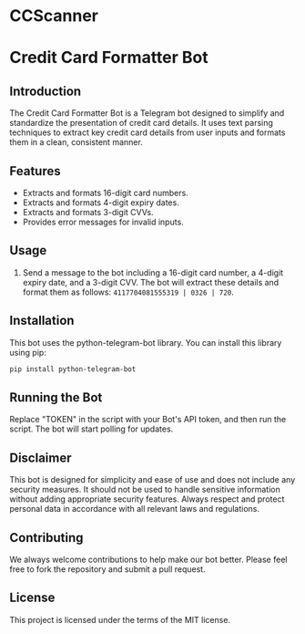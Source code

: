# CCScanner
# Credit Card Formatter Bot

## Introduction

The Credit Card Formatter Bot is a Telegram bot designed to simplify and standardize the presentation of credit card details. It uses text parsing techniques to extract key credit card details from user inputs and formats them in a clean, consistent manner.

## Features

- Extracts and formats 16-digit card numbers.
- Extracts and formats 4-digit expiry dates.
- Extracts and formats 3-digit CVVs.
- Provides error messages for invalid inputs.

## Usage

1. Send a message to the bot including a 16-digit card number, a 4-digit expiry date, and a 3-digit CVV. The bot will extract these details and format them as follows: `4117704081555319 | 0326 | 720`.

## Installation

This bot uses the python-telegram-bot library. You can install this library using pip:

```bash
pip install python-telegram-bot
```

## Running the Bot

Replace "TOKEN" in the script with your Bot's API token, and then run the script. The bot will start polling for updates.

## Disclaimer

This bot is designed for simplicity and ease of use and does not include any security measures. It should not be used to handle sensitive information without adding appropriate security features. Always respect and protect personal data in accordance with all relevant laws and regulations.

## Contributing

We always welcome contributions to help make our bot better. Please feel free to fork the repository and submit a pull request.

## License

This project is licensed under the terms of the MIT license.
